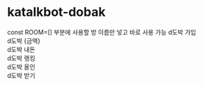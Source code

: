 # katalkbot-dobak

const ROOM=[] 부분에 사용할 방 이름만 넣고 바로 사용 가능
d도박 가입  
d도박 {금액}  
d도박 내돈  
d도박 랭킹  
d도박 올인  
d도박 받기  

